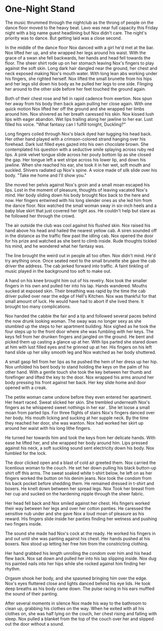 # One-Night Stand

The music thrummed through the nightclub as the throng of people on the dance floor moved to the heavy beat. Lavo was near full capacity this Friday night with a big name guest headlining but Nox didn't care. The night's priority was to dance. But getting laid was a close second.

In the middle of the dance floor Nox danced with a girl he'd met at the bar. Nox lifted her up, and she wrapped her legs around his waist. With the grace of a swan she fell backwards, her hands and head fell towards the floor. The sheer shirt rode up on her stomach leaving Nox's fingers to play against the soft skin. Long dark hair dangled near the ground, her chest and neck exposed making Nox's mouth water. With long lean abs working under his fingers, she righted herself. Nox lifted the small brunette from his hips and her legs slid down his body as he pulled her legs to one side. Flinging her around to the other side before her feet touched the ground again.

Both of their chest rose and fell in rapid cadence from exertion. Nox spun her away from his body then back again pulling her close again. With one quick motion Nox lifted her off the ground and she wrapped her limbs around him. Nox shivered as her breath caressed his skin. Nox kissed lush lips with eager abandon. Wet lips trailing along her jawline to her ear. Lust filled his voice. "What fantasy can I fulfill tonight, Duckling?"

Long fingers coiled through Nox's black dyed hair tugging his head back. Her other hand played with a crimson-colored strand hanging over his forehead. Dark lust filled eyes gazed into his own chocolate brown. She contemplated his question with a seductive smile splaying across ruby red lips. A pink velvet tongue slide across her pouty bottom lip as she closed the gap. Her tongue left a wet stripe across his lower lip, and down his jawline. When she reached his ear, she took it in her wet, soft mouth and suckled. Shivers radiated up Nox's spine. A voice made of silk slide over his body. "Take me home and I'll show you."

She moved her pelvis against Nox's groin and a small moan escaped his lips. Lost in the moment of pleasure, thoughts of leaving vacated Nox's mind. Her body sliding down his body brought Nox back to the here and now. Her fingers entwined with his long slender ones as she led him from the dance floor. Nox watched the small woman sway in six-inch heels and a baby blue skirt that just covered her tight ass. He couldn't help but stare as he followed her through the crowd.

The air outside the club was cool against his flushed skin. Nox raised his hand above his head and hailed the nearest yellow cab. A siren sounded off in the distance as the traffic flew past the idling cab. Nox opened the door for his prize and watched as she bent to climb inside. Rude thoughts tickled his mind, and he wondered what her fantasy was.

The line brought the weird out in people all too often. Nox didn't mind. He'd try anything once. Once seated next to the small brunette she gave the cab driver the address. The cab jerked forward into traffic. A faint tinkling of music played in the background too soft to make out. 

A hand on his knee brought him out of his revelry. Nox took the smaller fingers in his own and pulled her into his lap. Hands wandered. Mouths sucked at exposed skin. Their breathing was rapid by the time the cab driver pulled over near the edge of Hell's Kitchen. Nox was thankful for that small amount of luck. He would have had to abort if she lived there.  It brought too many complications.

Nox handed the cabbie the fair and a tip and followed several paces behind the now drunk looking woman. The sway was no longer sexy as she stumbled up the steps to her apartment building. Nox sighed as he took the four steps up to the front door where she was fumbling with her keys. The keys fell from her drunken fingers and jangled on the ground. He bent and picked them up casting a glance up at her. With lips parted she stared down at him with lust filled eyes and he grinned up at her. His fingers on his left hand slide up her silky smooth leg and Nox watched as her body shuttered.

A small gasp fell from her lips as he pushed the hem of her dress up her hip. Nox unfolded his bent body to stand holding the keys on the palm of his other hand. With a gentle touch she took the key between her thumb and forefinger and lifted the key to the door. Nox wrapped his arms around her body pressing his front against her back. Her key slide home and door opened with a creak.

The petite woman came undone before they even entered her apartment. Her heart raced. Sweat slicked her skin. She trembled underneath Nox's fingers as he whispered sweet nothings in her ear . She let loose a small moan from parted lips. For three flights of stairs Nox's fingers danced over her body. His mouth licking and sucking at her supple neck. By the time they reached her door, she was wanton. Nox had worked her skirt up around her waist with his long lithe fingers. 

He turned her towards him and took the keys from her delicate hands. With ease he lifted her, and she wrapped her body around him. Lips pressed against his neck, a soft suckling sound sent electricity down his body. Nox fumbled for the lock.

The door clicked open and a blast of cold air greeted them. Nox carried the licentious woman to the couch. He set her down pulling his black button-up shirt off this arms. The sweat soaked white t-shirt below, he left on as her fingers worked the button on his denim jeans. Nox took the condom from his back pocket before shedding them. He remained dressed in t-shirt and boxers. He knelt down between her spread legs. Nox Took her breast from her cup and sucked on the hardening nipple through the sheer fabric. 

Her head fell back and Nox smiled against her chest. His fingers worked their way between her legs and over her cotton panties. He caressed the sensitive nub under and she gave Nox a loud moan of pleasure as his reward. His fingers slide inside her panties finding her wetness and pushing two fingers inside. 

The sound she made had Nox's cock at the ready. He worked his fingers in and out until she was panting against his chest. Her hands pushed at his boxers. Nox stood up letting her free him from the constricting clothing. 

Her hand grabbed his length unrolling the condom over him and his head flew back. Nox sat down and pulled her into his lap slipping inside. Nox dug his painted nails into her hips while she rocked against him finding her rhythm. 

Orgasm shook her body, and she spasmed bringing him over the edge. Nox's eyes fluttered close and lights danced behind his eye lids. He took deep breaths as his body came down. The pulse racing in his ears muffled the sound of their panting. 

After several moments in silence Nox made his way to the bathroom to clean up, grabbing his clothes on the way. When he exited with all his clothes on, she was half lying on the couch, her chest rising and falling with sleep. Nox pulled a blanket from the top of the couch over her and slipped out the door without a sound.